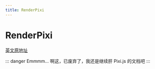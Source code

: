 ```yaml
---
title: RenderPixi
---
```


# RenderPixi <Badge text="惊了!" type="warning" />

[英文原地址](https://brm.io/matter-js/docs/classes/RenderPixi.html)

::: danger Emmmm...
啊这，已废弃了，我还是继续肝 Pixi.js 的文档吧
:::

























